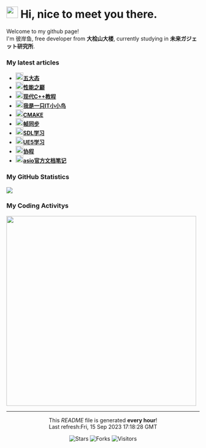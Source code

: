 <h1><img src="https://emojis.slackmojis.com/emojis/images/1563480763/5999/meow_party.gif?1563480763" width="30"/> Hi, nice to meet you there.</h1>

<p>Welcome to my github page! </br> I'm 彼岸鱼, free developer from <b>大桧山大楼</b>, currently studying in <b>未来ガジェット研究所</b>. </p>

<h3>My latest articles</h3>
<ul>
    <li>
      <a href="http:&#x2F;&#x2F;blog.lsmg.xyz&#x2F;2023&#x2F;03&#x2F;%E6%97%A5%E8%AF%AD-%E4%BA%94%E5%A4%A7%E6%80%81&#x2F;"><b><img src="https://lsmg-img.oss-cn-beijing.aliyuncs.com/Mine/80px-Future_Gadget_Lab_logo.png" width="20" alt="new" />五大态</b></a>
    </li>
    <li>
      <a href="http:&#x2F;&#x2F;blog.lsmg.xyz&#x2F;2023&#x2F;03&#x2F;%E8%AF%BB%E4%B9%A6%E8%AE%B0%E5%BD%95180-%E6%80%A7%E8%83%BD%E4%B9%8B%E5%B7%85&#x2F;"><b><img src="https://lsmg-img.oss-cn-beijing.aliyuncs.com/Mine/80px-Future_Gadget_Lab_logo.png" width="20" alt="new" />性能之巅</b></a>
    </li>
    <li>
      <a href="http:&#x2F;&#x2F;blog.lsmg.xyz&#x2F;2022&#x2F;05&#x2F;%E8%AF%BB%E4%B9%A6%E8%AE%B0%E5%BD%95161-%E7%8E%B0%E4%BB%A3C++%E6%95%99%E7%A8%8B&#x2F;"><b><img src="https://lsmg-img.oss-cn-beijing.aliyuncs.com/Mine/80px-Future_Gadget_Lab_logo.png" width="20" alt="new" />现代C++教程</b></a>
    </li>
    <li>
      <a href="http:&#x2F;&#x2F;blog.lsmg.xyz&#x2F;2022&#x2F;05&#x2F;%E8%AF%BB%E4%B9%A6%E8%AE%B0%E5%BD%95170-%E6%88%91%E6%98%AF%E4%B8%80%E5%8F%AAIT%E5%B0%8F%E5%B0%8F%E9%B8%9F&#x2F;"><b><img src="https://lsmg-img.oss-cn-beijing.aliyuncs.com/Mine/80px-Future_Gadget_Lab_logo.png" width="20" alt="new" />我是一只IT小小鸟</b></a>
    </li>
    <li>
      <a href="http:&#x2F;&#x2F;blog.lsmg.xyz&#x2F;2022&#x2F;05&#x2F;CPP-CMAKE&#x2F;"><b><img src="https://lsmg-img.oss-cn-beijing.aliyuncs.com/Mine/80px-Future_Gadget_Lab_logo.png" width="20" alt="new" />CMAKE</b></a>
    </li>
    <li>
      <a href="http:&#x2F;&#x2F;blog.lsmg.xyz&#x2F;2022&#x2F;05&#x2F;%E5%AD%A6%E4%B9%A0%E8%AE%B0%E5%BD%95-%E5%B8%A7%E5%90%8C%E6%AD%A5&#x2F;"><b><img src="https://lsmg-img.oss-cn-beijing.aliyuncs.com/Mine/80px-Future_Gadget_Lab_logo.png" width="20" alt="new" />帧同步</b></a>
    </li>
    <li>
      <a href="http:&#x2F;&#x2F;blog.lsmg.xyz&#x2F;2022&#x2F;05&#x2F;%E5%AD%A6%E4%B9%A0%E8%AE%B0%E5%BD%95-SDL2&#x2F;"><b><img src="https://lsmg-img.oss-cn-beijing.aliyuncs.com/Mine/80px-Future_Gadget_Lab_logo.png" width="20" alt="new" />SDL学习</b></a>
    </li>
    <li>
      <a href="http:&#x2F;&#x2F;blog.lsmg.xyz&#x2F;2022&#x2F;05&#x2F;UE5-%E4%BD%BF%E7%94%A8&#x2F;"><b><img src="https://lsmg-img.oss-cn-beijing.aliyuncs.com/Mine/80px-Future_Gadget_Lab_logo.png" width="20" alt="new" />UE5学习</b></a>
    </li>
    <li>
      <a href="http:&#x2F;&#x2F;blog.lsmg.xyz&#x2F;2022&#x2F;05&#x2F;CPP-%E5%8D%8F%E7%A8%8B&#x2F;"><b><img src="https://lsmg-img.oss-cn-beijing.aliyuncs.com/Mine/80px-Future_Gadget_Lab_logo.png" width="20" alt="new" />协程</b></a>
    </li>
    <li>
      <a href="http:&#x2F;&#x2F;blog.lsmg.xyz&#x2F;2022&#x2F;05&#x2F;%E5%AD%A6%E4%B9%A0%E8%AE%B0%E5%BD%95-asio%E5%AE%98%E6%96%B9%E6%96%87%E6%A1%A3%E7%AC%94%E8%AE%B0&#x2F;"><b><img src="https://lsmg-img.oss-cn-beijing.aliyuncs.com/Mine/80px-Future_Gadget_Lab_logo.png" width="20" alt="new" />asio官方文档笔记</b></a>
    </li>
</ul>

<h3>My GitHub Statistics</h3>
<div>
  <a width="495" href="https://github.com/HiganFish">
      <img src="https://github-readme-stats.vercel.app/api?username=HiganFish&show_icons=true&count_private=true"/>
  </a>
</div>

<h3>My Coding Activitys</h3>
<div>
  <img width="495" src="https://wakatime.com/share/@971f1ecf-219c-4e11-9769-4acb9679f6a6/69032413-02a3-4ca6-ac82-b50f68fcecf1.png" />
</div>


------------
<p align="center">This <i>README</i> file is generated <b>every hour</b>!<br />Last refresh:Fri, 15 Sep 2023 17:18:28 GMT</p>
<p align="center">
  <img alt="Stars" src="https://img.shields.io/github/stars/HiganFish/LiveBroadcast?style=flat-square&labelColor=343b41"/>
  <img alt="Forks" src="https://img.shields.io/github/forks/HiganFish/LiveBroadcast?style=flat-square&labelColor=343b41"/>
  <img alt="Visitors" src="https://visitor-badge.glitch.me/badge?page_id=LiveBroadcast"/>
</p>